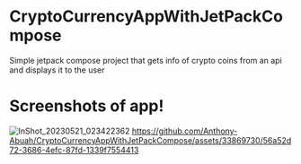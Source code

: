 # CryptoCurrencyAppWithJetPackCompose
Simple jetpack compose project that gets info of crypto coins from an api and displays it to the user
# Screenshots of app!
![InShot_20230521_023422362](https://github.com/Anthony-Abuah/CryptoCurrencyAppWithJetPackCompose/assets/33869730/9e6a3a59-dc0d-4ba9-b085-4dc1a7cdaa32)
https://github.com/Anthony-Abuah/CryptoCurrencyAppWithJetPackCompose/assets/33869730/56a52d72-3686-4efc-87fd-1339f7554413
